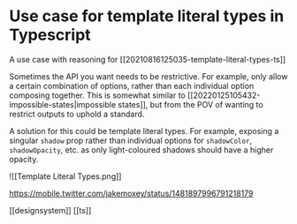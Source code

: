 # Use case for template literal types in Typescript

A use case with reasoning for [[20210816125035-template-literal-types-ts]]

Sometimes the API you want needs to be restrictive. For example, only allow a certain combination of options, rather than each individual option composing together. This is somewhat similar to [[20220125105432-impossible-states|impossible states]], but from the POV of wanting to restrict outputs to uphold a standard.

A solution for this could be template literal types.
For example, exposing a singular `shadow` prop rather than individual options for `shadowColor`, `shadowOpacity`, etc. as only light-coloured shadows should have a higher opacity.

![[Template Literal Types.png]]

https://mobile.twitter.com/jakemoxey/status/1481897996791218179

[[designsystem]]
[[ts]]